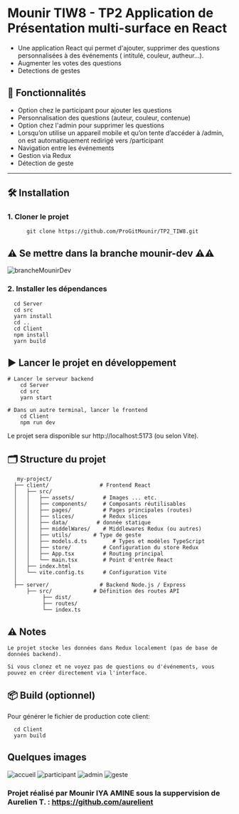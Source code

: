 # Mounir TIW8 - TP2 Application de Présentation multi-surface en React

- Une application React qui permet d'ajouter, supprimer des questions personnalisées à des événements ( intitulé, couleur, autheur...).
- Augmenter les votes des questions
- Detections de gestes

## 🚀 Fonctionnalités

- Option chez le participant pour ajouter les questions
- Personnalisation des questions (auteur, couleur, contenue)
- Option chez l'admin pour supprimer les questions
- Lorsqu’on utilise un appareil mobile et qu’on tente d’accéder à /admin, on est automatiquement redirigé vers /participant
- Navigation entre les événements
- Gestion via Redux
- Détection de geste

---

## 🛠️ Installation

### 1. Cloner le projet

          git clone https://github.com/ProGitMounir/TP2_TIW8.git

## ⚠️ Se mettre dans la branche mounir-dev ⚠️⚠
![brancheMounirDev](https://github.com/user-attachments/assets/1a5ce34b-ef74-4079-ae2c-1be263ac2c08)

### 2. Installer les dépendances
      cd Server
      cd src
      yarn install
      cd ..
      cd Client
      npm install
      yarn build
      

## ▶️ Lancer le projet en développement
    # Lancer le serveur backend
        cd Server
        cd src
        yarn start  

    # Dans un autre terminal, lancer le frontend
        cd Client
        npm run dev

Le projet sera disponible sur http://localhost:5173 (ou selon Vite).


## 🗂️ Structure du projet
       my-project/
      ├── client/                # Frontend React
      │   ├── src/
      │   │   ├── assets/         # Images ... etc.
      │   │   ├── components/     # Composants réutilisables
      │   │   ├── pages/          # Pages principales (routes)
      │   │   ├── slices/         # Redux slices
      │   │   ├── data/         # donnée statique
      │   │   ├── middelWares/    # Middlewares Redux (ou autres)
      │   │   ├── utils/       # Type de geste
      │   │   ├── models.d.ts        # Types et modèles TypeScript
      │   │   ├── store/          # Configuration du store Redux
      │   │   ├── App.tsx         # Routing principal
      │   │   └── main.tsx        # Point d'entrée React
      │   ├── index.html
      │   └── vite.config.ts      # Configuration Vite
      │
      ├── server/                # Backend Node.js / Express
          ├── src/             # Définition des routes API
               ├── dist/
               ├── routes/
               └── index.ts            
   

## ⚠️ Notes

    Le projet stocke les données dans Redux localement (pas de base de données backend).

    Si vous clonez et ne voyez pas de questions ou d'événements, vous pouvez en créer directement via l'interface.

## 📦 Build (optionnel)

Pour générer le fichier de production cote client:
      
      cd Client
      yarn build


## Quelques images 
![accueil](https://github.com/user-attachments/assets/dc92b34b-dfc8-4160-a2fc-5f107634a828)
![participant](https://github.com/user-attachments/assets/03ba54c3-5efc-4934-9bee-d14da40a39f4)
![admin](https://github.com/user-attachments/assets/d1323a70-38b2-47d9-a409-a24c2512ec31)
![geste](https://github.com/user-attachments/assets/cd39630e-7b10-44b8-8b56-047a15ccf387)



### Projet réalisé par Mounir IYA AMINE sous la suppervision de Aurelien T. : https://github.com/aurelient

